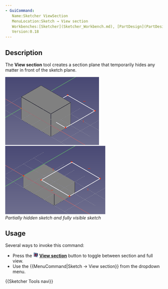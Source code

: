 ```yaml
---
- GuiCommand:
   Name:Sketcher ViewSection
   MenuLocation:Sketch → View section
   Workbenches:[Sketcher](Sketcher_Workbench.md), [PartDesign](PartDesign_Workbench.md) 
   Version:0.18
---
```


## Description

The **View section** tool creates a section plane that temporarily hides any matter in front of the sketch plane.

 <img alt="" src=images/Sketcher_ViewSection1.png  style="width:300px;"> <img alt="" src=images/Sketcher_ViewSection2.png  style="width:320px;">  
*Partially hidden sketch and fully visible sketch*

## Usage

Several ways to invoke this command:

-   Press the **<img src=images/Sketcher_ViewSection.svg style="width:16px"> [View section](Sketcher_ViewSection.md)** button to toggle between section and full view.
-   Use the {{MenuCommand|Sketch → View section}} from the dropdown menu.




 {{Sketcher Tools navi}}  
